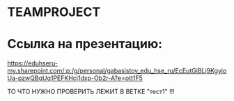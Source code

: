 # TEAMPROJECT
# Ссылка на презентацию:
https://eduhseru-my.sharepoint.com/:p:/g/personal/gabasistov_edu_hse_ru/EcEutGiBLj9KgyjoUa-pzwQBqUq1PEFKHcj1dxp-Ob2r-A?e=ott1F5

ТО ЧТО НУЖНО ПРОВЕРИТЬ ЛЕЖИТ В ВЕТКЕ "тест1" !!!
